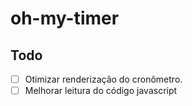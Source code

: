 # oh-my-timer

## Todo

- [ ] Otimizar renderização do cronômetro.
- [ ] Melhorar leitura do código javascript
